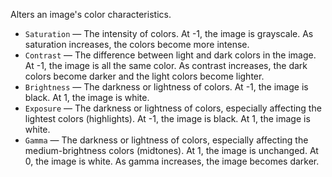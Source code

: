 Alters an image's color characteristics. 

   - `Saturation` — The intensity of colors. At -1, the image is grayscale. As saturation increases, the colors become more intense. 
   - `Contrast` — The difference between light and dark colors in the image. At -1, the image is all the same color. As contrast increases, the dark colors become darker and the light colors become lighter. 
   - `Brightness` — The darkness or lightness of colors. At -1, the image is black. At 1, the image is white. 
   - `Exposure` — The darkness or lightness of colors, especially affecting the lightest colors (highlights). At -1, the image is black. At 1, the image is white. 
   - `Gamma` — The darkness or lightness of colors, especially affecting the medium-brightness colors (midtones). At 1, the image is unchanged. At 0, the image is white. As gamma increases, the image becomes darker. 
